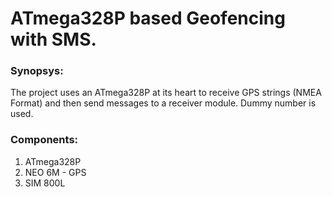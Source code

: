 # ATmega328P based Geofencing with SMS.

### Synopsys:
The project uses an ATmega328P at its heart to receive GPS strings (NMEA Format) and then send messages to a receiver module. Dummy number is used.

### Components:
1. ATmega328P
2. NEO 6M - GPS
3. SIM 800L
   
